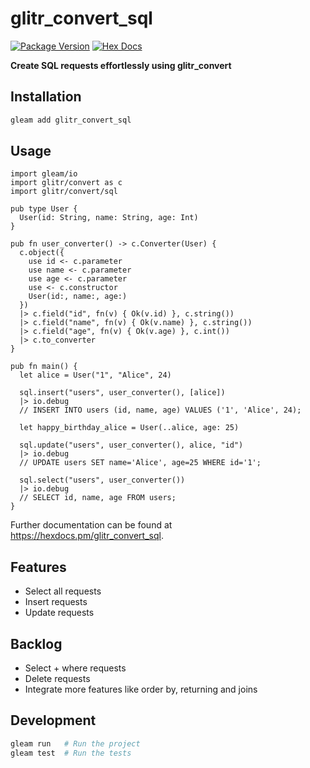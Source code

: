 # glitr_convert_sql

[![Package Version](https://img.shields.io/hexpm/v/glitr_convert_sql)](https://hex.pm/packages/glitr_convert_sql)
[![Hex Docs](https://img.shields.io/badge/hex-docs-ffaff3)](https://hexdocs.pm/glitr_convert_sql/)

**Create SQL requests effortlessly using glitr_convert**

## Installation

```sh
gleam add glitr_convert_sql
```

## Usage

```gleam
import gleam/io
import glitr/convert as c
import glitr/convert/sql

pub type User {
  User(id: String, name: String, age: Int)
}

pub fn user_converter() -> c.Converter(User) {
  c.object({
    use id <- c.parameter
    use name <- c.parameter
    use age <- c.parameter
    use <- c.constructor
    User(id:, name:, age:)
  })
  |> c.field("id", fn(v) { Ok(v.id) }, c.string())
  |> c.field("name", fn(v) { Ok(v.name) }, c.string())
  |> c.field("age", fn(v) { Ok(v.age) }, c.int())
  |> c.to_converter
}

pub fn main() {
  let alice = User("1", "Alice", 24)

  sql.insert("users", user_converter(), [alice])
  |> io.debug
  // INSERT INTO users (id, name, age) VALUES ('1', 'Alice', 24);

  let happy_birthday_alice = User(..alice, age: 25)

  sql.update("users", user_converter(), alice, "id")
  |> io.debug
  // UPDATE users SET name='Alice', age=25 WHERE id='1';

  sql.select("users", user_converter())
  |> io.debug
  // SELECT id, name, age FROM users;
}
```

Further documentation can be found at <https://hexdocs.pm/glitr_convert_sql>.

## Features

- Select all requests
- Insert requests
- Update requests

## Backlog

- Select + where requests
- Delete requests
- Integrate more features like order by, returning and joins

## Development

```sh
gleam run   # Run the project
gleam test  # Run the tests
```
